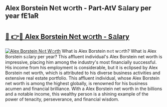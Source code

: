 ## Alex Borstein N𝚎t w𝚘rth - Part-AtV S𝚊lary per year fE1aR

# <h2><a href="http://gc47vbl.nevu.top/?p=Alex+Borstein">🔗 👉🔴 Alex Borstein N𝚎t w𝚘rth - S𝚊lary</a></h2>

[![Alex Borstein N𝚎t W𝚘rth](https://i.imgur.com/Oavwk0R.jpeg)](http://gc47vbl.nevu.top/?p=Alex+Borstein)
What is Alex Borstein n𝚎t w𝚘rth? What is Alex Borstein s𝚊lary per year?
This affluent individual's Alex Borstein net worth is impressive, placing him among the industry's most financially successful. His income from his employment is considerable, but it is eclipsed by Alex Borstein net worth, which is attributed to his diverse business activities and extensive real estate portfolio. This affluent individual, whose Alex Borstein net worth is among the highest globally, is renowned for his business acumen and financial brilliance. With a Alex Borstein net worth in the billions and a notable income, this wealthy person is a shining example of the power of tenacity, perseverance, and financial wisdom.
